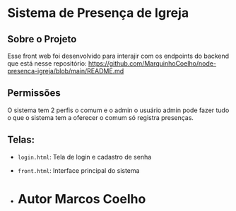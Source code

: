 # Sistema de Presença de Igreja

## Sobre o Projeto
Esse front web foi desenvolvido para interajir com os endpoints do backend que está nesse repositório:
https://github.com/MarquinhoCoelho/node-presenca-igreja/blob/main/README.md

## Permissões
O sistema tem 2 perfis o comum e o admin o usuário admin pode fazer tudo o que o sistema tem a oferecer o comum só registra presenças. 

## Telas:

- `login.html`: Tela de login e cadastro de senha
- `front.html`: Interface principal do sistema

- # Autor Marcos Coelho

